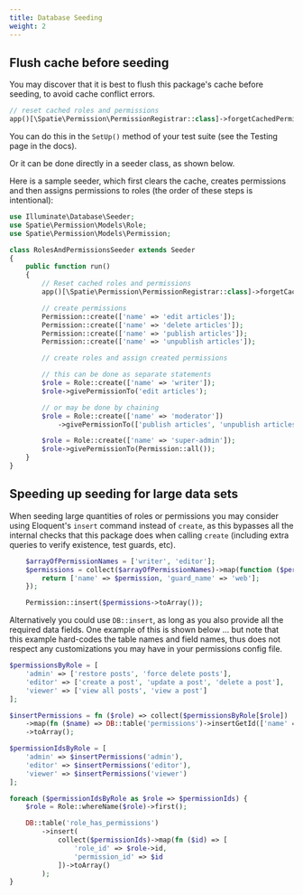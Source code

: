 ```yaml
---
title: Database Seeding
weight: 2
---
```


## Flush cache before seeding

You may discover that it is best to flush this package's cache before seeding, to avoid cache conflict errors. 

```php
// reset cached roles and permissions
app()[\Spatie\Permission\PermissionRegistrar::class]->forgetCachedPermissions();
```

You can do this in the `SetUp()` method of your test suite (see the Testing page in the docs).

Or it can be done directly in a seeder class, as shown below.

Here is a sample seeder, which first clears the cache, creates permissions and then assigns permissions to roles (the order of these steps is intentional):

```php
use Illuminate\Database\Seeder;
use Spatie\Permission\Models\Role;
use Spatie\Permission\Models\Permission;

class RolesAndPermissionsSeeder extends Seeder
{
    public function run()
    {
        // Reset cached roles and permissions
        app()[\Spatie\Permission\PermissionRegistrar::class]->forgetCachedPermissions();

        // create permissions
        Permission::create(['name' => 'edit articles']);
        Permission::create(['name' => 'delete articles']);
        Permission::create(['name' => 'publish articles']);
        Permission::create(['name' => 'unpublish articles']);

        // create roles and assign created permissions

        // this can be done as separate statements
        $role = Role::create(['name' => 'writer']);
        $role->givePermissionTo('edit articles');

        // or may be done by chaining
        $role = Role::create(['name' => 'moderator'])
            ->givePermissionTo(['publish articles', 'unpublish articles']);

        $role = Role::create(['name' => 'super-admin']);
        $role->givePermissionTo(Permission::all());
    }
}
```

## Speeding up seeding for large data sets

When seeding large quantities of roles or permissions you may consider using Eloquent's `insert` command instead of `create`, as this bypasses all the internal checks that this package does when calling `create` (including extra queries to verify existence, test guards, etc).

```php
    $arrayOfPermissionNames = ['writer', 'editor'];
    $permissions = collect($arrayOfPermissionNames)->map(function ($permission) {
        return ['name' => $permission, 'guard_name' => 'web'];
    });

    Permission::insert($permissions->toArray());
```

Alternatively you could use `DB::insert`, as long as you also provide all the required data fields. One example of this is shown below ... but note that this example hard-codes the table names and field names, thus does not respect any customizations you may have in your permissions config file.

```php
$permissionsByRole = [
    'admin' => ['restore posts', 'force delete posts'],
    'editor' => ['create a post', 'update a post', 'delete a post'],
    'viewer' => ['view all posts', 'view a post']
];

$insertPermissions = fn ($role) => collect($permissionsByRole[$role])
    ->map(fn ($name) => DB::table('permissions')->insertGetId(['name' => $name, 'guard_name' => 'web']))
    ->toArray();

$permissionIdsByRole = [
    'admin' => $insertPermissions('admin'),
    'editor' => $insertPermissions('editor'),
    'viewer' => $insertPermissions('viewer')
];

foreach ($permissionIdsByRole as $role => $permissionIds) {
    $role = Role::whereName($role)->first();

    DB::table('role_has_permissions')
        ->insert(
            collect($permissionIds)->map(fn ($id) => [
                'role_id' => $role->id,
                'permission_id' => $id
            ])->toArray()
        );
}
```
